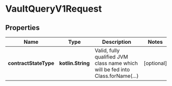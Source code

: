
# VaultQueryV1Request

## Properties
Name | Type | Description | Notes
------------ | ------------- | ------------- | -------------
**contractStateType** | **kotlin.String** | Valid, fully qualified JVM class name which will be fed into Class.forName(...) |  [optional]



